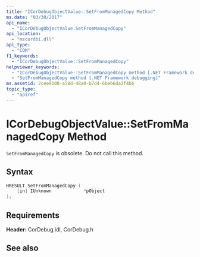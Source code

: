 ```yaml
---
title: "ICorDebugObjectValue::SetFromManagedCopy Method"
ms.date: "03/30/2017"
api_name: 
  - "ICorDebugObjectValue.SetFromManagedCopy"
api_location: 
  - "mscordbi.dll"
api_type: 
  - "COM"
f1_keywords: 
  - "ICorDebugObjectValue::SetFromManagedCopy"
helpviewer_keywords: 
  - "ICorDebugObjectValue::SetFromManagedCopy method [.NET Framework debugging]"
  - "SetFromManagedCopy method [.NET Framework debugging]"
ms.assetid: 2cee9108-a58d-48a8-b7d4-6beb6da3f4bb
topic_type: 
  - "apiref"
---
```

# ICorDebugObjectValue::SetFromManagedCopy Method
`SetFromManagedCopy` is obsolete. Do not call this method.  
  
## Syntax  
  
```cpp  
HRESULT SetFromManagedCopy (  
    [in] IUnknown            *pObject  
);  
```  
  
## Requirements  
 **Header:** CorDebug.idl, CorDebug.h  
  
## See also
